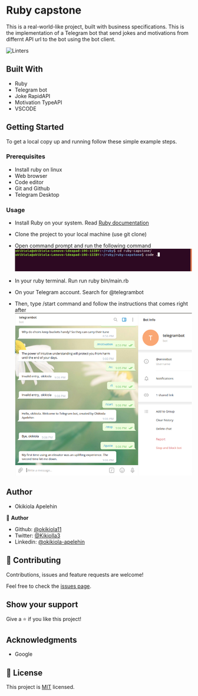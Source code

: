 # Ruby capstone
This is a real-world-like project, built with business specifications. This is the implementation of a Telegram bot that send jokes and motivations from differnt API url to the bot using the bot client. 

![Linters](https://github.com/okikiola11/ruby-capstone/workflows/Linters/badge.svg)

## Built With

- Ruby
- Telegram bot
- Joke RapidAPI
- Motivation TypeAPI 
- VSCODE

## Getting Started

To get a local copy up and running follow these simple example steps.

### Prerequisites
- Install ruby on linux
- Web browser
- Code editor
- Git and Github
- Telegram Desktop

### Usage

- Install Ruby on your system. Read <a href="https://www.ruby-lang.org/en/documentation/installation/">Ruby documentation</a>
- Clone the project to your local machine (use git clone)
- Open command prompt and run the following command
![screenshot](asset/screenshot1.png)
- In your ruby terminal. Run
run ruby bin/main.rb
- On your Telegram account. Search for
@telegrambot

- Then, type /start command and follow the instructions that comes right after
![screenshot](asset/screenshot2.png)


## Author
- Okikiola Apelehin

👤 **Author**

- Github: [@okikiola11](https://github.com/okikiola11)
- Twitter: [@Kikiolla3](https://twitter.com/Kikiolla3)
- Linkedin: [@okikiola-apelehin](https://www.linkedin.com/in/okikiola-apelehin-459008122/)

## 🤝 Contributing

Contributions, issues and feature requests are welcome!

Feel free to check the [issues page](https://github.com/okikiola11/ruby-capstone/issues).

## Show your support

Give a ⭐️ if you like this project!

## Acknowledgments

- Google 

## 📝 License

This project is [MIT](lic.url) licensed.